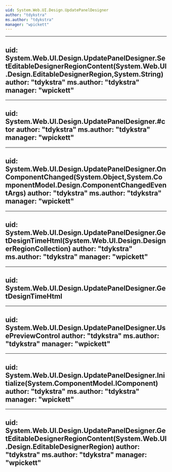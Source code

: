 ```yaml
---
uid: System.Web.UI.Design.UpdatePanelDesigner
author: "tdykstra"
ms.author: "tdykstra"
manager: "wpickett"
---
```


---
uid: System.Web.UI.Design.UpdatePanelDesigner.SetEditableDesignerRegionContent(System.Web.UI.Design.EditableDesignerRegion,System.String)
author: "tdykstra"
ms.author: "tdykstra"
manager: "wpickett"
---

---
uid: System.Web.UI.Design.UpdatePanelDesigner.#ctor
author: "tdykstra"
ms.author: "tdykstra"
manager: "wpickett"
---

---
uid: System.Web.UI.Design.UpdatePanelDesigner.OnComponentChanged(System.Object,System.ComponentModel.Design.ComponentChangedEventArgs)
author: "tdykstra"
ms.author: "tdykstra"
manager: "wpickett"
---

---
uid: System.Web.UI.Design.UpdatePanelDesigner.GetDesignTimeHtml(System.Web.UI.Design.DesignerRegionCollection)
author: "tdykstra"
ms.author: "tdykstra"
manager: "wpickett"
---

---
uid: System.Web.UI.Design.UpdatePanelDesigner.GetDesignTimeHtml
---

---
uid: System.Web.UI.Design.UpdatePanelDesigner.UsePreviewControl
author: "tdykstra"
ms.author: "tdykstra"
manager: "wpickett"
---

---
uid: System.Web.UI.Design.UpdatePanelDesigner.Initialize(System.ComponentModel.IComponent)
author: "tdykstra"
ms.author: "tdykstra"
manager: "wpickett"
---

---
uid: System.Web.UI.Design.UpdatePanelDesigner.GetEditableDesignerRegionContent(System.Web.UI.Design.EditableDesignerRegion)
author: "tdykstra"
ms.author: "tdykstra"
manager: "wpickett"
---
